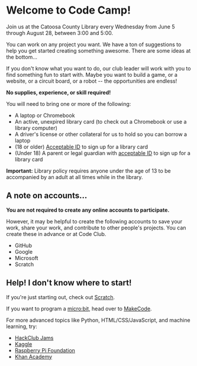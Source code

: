 # Welcome to Code Camp!

Join us at the Catoosa County Library every Wednesday from June 5 through August 28, between 3:00 and 5:00. <br>

You can work on any project you want. We have a ton of suggestions to help you get started creating something awesome. There are some ideas at the bottom... <br>

If you don't know what you want to do, our club leader will work with you to find something fun to start with. Maybe you want to build a game, or a website, or a circuit board, or a robot -- the opportunities are endless! <br>

**No supplies, experience, or skill required!** <br>

You will need to bring one or more of the following: <br>
- A laptop or Chromebook
- An active, unexpired library card (to check out a Chromebook or use a library computer)
- A driver's license or other collateral for us to hold so you can borrow a laptop
- (18 or older) [Acceptable ID](https://pines.georgialibraries.org/dokuwiki/doku.php?id=circ:accounts#acceptable_forms_of_id) to sign up for a library card
- (Under 18) A parent or legal guardian with [acceptable ID](https://pines.georgialibraries.org/dokuwiki/doku.php?id=circ:accounts#acceptable_forms_of_id) to sign up for a library card

**Important:** Library policy requires anyone under the age of 13 to be accompanied by an adult at all times while in the library. <br>

## A note on accounts...

**You are not required to create any online accounts to participate.** <br>

However, it may be helpful to create the following accounts to save your work, share your work, and contribute to other people's projects. You can create these in advance or at Code Club.

- GitHub
- Google
- Microsoft
- Scratch

## Help! I don't know where to start!

If you're just starting out, check out [Scratch](https://scratch.mit.edu). <br>

If you want to program a [micro:bit](https://microbit.org), head over to [MakeCode](https://makecode.microbit.org). <br>

For more advanced topics like Python, HTML/CSS/JavaScript, and machine learning, try:

- [HackClub Jams](https://jams.hackclub.com/)
- [Kaggle](https://www.kaggle.com/learn)
- [Raspberry Pi Foundation](https://www.raspberrypi.org/learn)
- [Khan Academy](https://www.khanacademy.org/computing)
